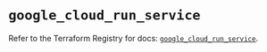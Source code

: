 # `google_cloud_run_service`

Refer to the Terraform Registry for docs: [`google_cloud_run_service`](https://registry.terraform.io/providers/hashicorp/google-beta/5.23.0/docs/resources/google_cloud_run_service).

